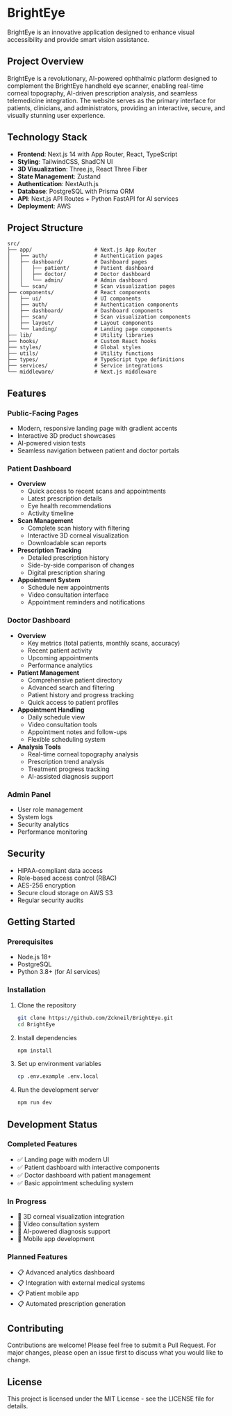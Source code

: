 # BrightEye

BrightEye is an innovative application designed to enhance visual accessibility and provide smart vision assistance.

## Project Overview

BrightEye is a revolutionary, AI-powered ophthalmic platform designed to complement the BrightEye handheld eye scanner, enabling real-time corneal topography, AI-driven prescription analysis, and seamless telemedicine integration. The website serves as the primary interface for patients, clinicians, and administrators, providing an interactive, secure, and visually stunning user experience.

## Technology Stack

- **Frontend**: Next.js 14 with App Router, React, TypeScript
- **Styling**: TailwindCSS, ShadCN UI
- **3D Visualization**: Three.js, React Three Fiber
- **State Management**: Zustand
- **Authentication**: NextAuth.js
- **Database**: PostgreSQL with Prisma ORM
- **API**: Next.js API Routes + Python FastAPI for AI services
- **Deployment**: AWS

## Project Structure

```
src/
├── app/                    # Next.js App Router
│   ├── auth/               # Authentication pages
│   ├── dashboard/          # Dashboard pages
│   │   ├── patient/        # Patient dashboard
│   │   ├── doctor/         # Doctor dashboard
│   │   └── admin/          # Admin dashboard
│   └── scan/               # Scan visualization pages
├── components/             # React components
│   ├── ui/                 # UI components
│   ├── auth/               # Authentication components
│   ├── dashboard/          # Dashboard components
│   ├── scan/               # Scan visualization components
│   ├── layout/             # Layout components
│   └── landing/            # Landing page components
├── lib/                    # Utility libraries
├── hooks/                  # Custom React hooks
├── styles/                 # Global styles
├── utils/                  # Utility functions
├── types/                  # TypeScript type definitions
├── services/               # Service integrations
└── middleware/             # Next.js middleware
```

## Features

### Public-Facing Pages
- Modern, responsive landing page with gradient accents
- Interactive 3D product showcases
- AI-powered vision tests
- Seamless navigation between patient and doctor portals

### Patient Dashboard
- **Overview**
  - Quick access to recent scans and appointments
  - Latest prescription details
  - Eye health recommendations
  - Activity timeline
- **Scan Management**
  - Complete scan history with filtering
  - Interactive 3D corneal visualization
  - Downloadable scan reports
- **Prescription Tracking**
  - Detailed prescription history
  - Side-by-side comparison of changes
  - Digital prescription sharing
- **Appointment System**
  - Schedule new appointments
  - Video consultation interface
  - Appointment reminders and notifications

### Doctor Dashboard
- **Overview**
  - Key metrics (total patients, monthly scans, accuracy)
  - Recent patient activity
  - Upcoming appointments
  - Performance analytics
- **Patient Management**
  - Comprehensive patient directory
  - Advanced search and filtering
  - Patient history and progress tracking
  - Quick access to patient profiles
- **Appointment Handling**
  - Daily schedule view
  - Video consultation tools
  - Appointment notes and follow-ups
  - Flexible scheduling system
- **Analysis Tools**
  - Real-time corneal topography analysis
  - Prescription trend analysis
  - Treatment progress tracking
  - AI-assisted diagnosis support

### Admin Panel
- User role management
- System logs
- Security analytics
- Performance monitoring

## Security

- HIPAA-compliant data access
- Role-based access control (RBAC)
- AES-256 encryption
- Secure cloud storage on AWS S3
- Regular security audits

## Getting Started

### Prerequisites

- Node.js 18+
- PostgreSQL
- Python 3.8+ (for AI services)

### Installation

1. Clone the repository
   ```bash
   git clone https://github.com/Zckneil/BrightEye.git
   cd BrightEye
   ```

2. Install dependencies
   ```bash
   npm install
   ```

3. Set up environment variables
   ```bash
   cp .env.example .env.local
   ```

4. Run the development server
   ```bash
   npm run dev
   ```

## Development Status

### Completed Features
- ✅ Landing page with modern UI
- ✅ Patient dashboard with interactive components
- ✅ Doctor dashboard with patient management
- ✅ Basic appointment scheduling system

### In Progress
- 🔄 3D corneal visualization integration
- 🔄 Video consultation system
- 🔄 AI-powered diagnosis support
- 🔄 Mobile app development

### Planned Features
- 📋 Advanced analytics dashboard
- 📋 Integration with external medical systems
- 📋 Patient mobile app
- 📋 Automated prescription generation

## Contributing

Contributions are welcome! Please feel free to submit a Pull Request. For major changes, please open an issue first to discuss what you would like to change.

## License

This project is licensed under the MIT License - see the LICENSE file for details. 